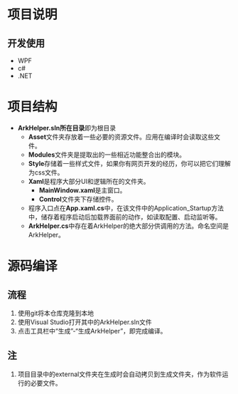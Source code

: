 # 项目说明
## 开发使用
 - WPF
 - c#
 - .NET

# 项目结构
 - **ArkHelper.sln所在目录**即为根目录
    - **Asset**文件夹存放着一些必要的资源文件。应用在编译时会读取这些文件。
    - **Modules**文件夹是提取出的一些相近功能整合出的模块。
    - **Style**存储着一些样式文件，如果你有网页开发的经历，你可以把它们理解为css文件。
    - **Xaml**是程序大部分UI和逻辑所在的文件夹。
        - **MainWindow.xaml**是主窗口。
        - **Control**文件夹下存储控件。
    - 程序入口点在**App.xaml.cs**中，在该文件中的Application_Startup方法中，储存着程序启动后加载界面前的动作，如读取配置、启动监听等。
    - **ArkHelper.cs**中存在着ArkHelper的绝大部分供调用的方法。命名空间是ArkHelper。
        

# 源码编译
## 流程
1. 使用git将本仓库克隆到本地
1. 使用Visual Studio打开其中的ArkHelper.sln文件
1. 点击工具栏中“生成”-“生成ArkHelper”，即完成编译。
## 注
1. 项目目录中的external文件夹在生成时会自动拷贝到生成文件夹，作为软件运行的必要文件。

